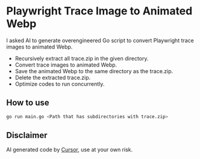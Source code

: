 # Playwright Trace Image to Animated Webp

I asked AI to generate overengineered Go script to convert Playwright trace images to animated Webp.

- Recursively extract all trace.zip in the given directory.
- Convert trace images to animated Webp.
- Save the animated Webp to the same directory as the trace.zip.
- Delete the extracted trace.zip.
- Optimize codes to run concurrently.

## How to use

```bash
go run main.go <Path that has subdirectories with trace.zip>
```

## Disclaimer

AI generated code by [Cursor](https://www.cursor.com/), use at your own risk.
